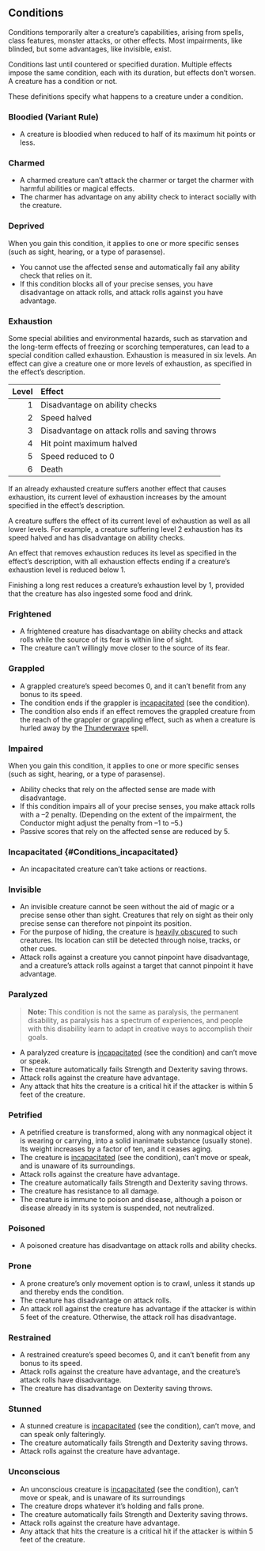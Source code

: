 ## Conditions

Conditions temporarily alter a creature’s capabilities, arising from spells, class features, monster attacks, or other effects.
Most impairments, like blinded, but some advantages, like invisible, exist.

Conditions last until countered or specified duration.
Multiple effects impose the same condition, each with its duration, but effects don’t worsen.
A creature has a condition or not.

These definitions specify what happens to a creature under a condition.

### Bloodied (Variant Rule)

- A creature is bloodied when reduced to half of its maximum hit points or less.

### Charmed

- A charmed creature can’t attack the charmer or target the charmer with harmful abilities or magical effects.
- The charmer has advantage on any ability check to interact socially with the creature.

### Deprived
<!-- TODO This name isn't yet final and may have to be changed after 09/19/2025. -->

<!-- TODO These notes used to be part of the blinded and deafened conditions. We may want something similar here, but it has to be rephrased.

> **Note:**
> This condition is not the same as being blind, the permanent disability, as most of the disadvantage is due to a sudden change without time to adapt to it.
> Blind creatures are more accustomed to using their other senses, and blindness has a spectrum of experiences.

> **Note:**
> This condition is not the same as being deaf, the permanent disability, as most of the disadvantage is due to a sudden change without time to adapt to it.
> Deaf creatures are more accustomed to using their other senses.

-->

When you gain this condition, it applies to one or more specific senses (such as sight, hearing, or a type of parasense).

- You cannot use the affected sense and automatically fail any ability check that relies on it.
- If this condition blocks all of your precise senses, you have disadvantage on attack rolls, and attack rolls against you have advantage.

### Exhaustion

Some special abilities and environmental hazards, such as starvation and the long-term effects of freezing or scorching temperatures, can lead to a special condition called exhaustion.
Exhaustion is measured in six levels.
An effect can give a creature one or more levels of exhaustion, as specified in the effect’s description.

| Level | Effect                                         |
|------:|:-----------------------------------------------|
|     1 | Disadvantage on ability checks                 |
|     2 | Speed halved                                   |
|     3 | Disadvantage on attack rolls and saving throws |
|     4 | Hit point maximum halved                       |
|     5 | Speed reduced to 0                             |
|     6 | Death                                          |

If an already exhausted creature suffers another effect that causes exhaustion, its current level of exhaustion increases by the amount specified in the effect’s description.

A creature suffers the effect of its current level of exhaustion as well as all lower levels.
For example, a creature suffering level 2 exhaustion has its speed halved and has disadvantage on ability checks.

An effect that removes exhaustion reduces its level as specified in the effect’s description, with all exhaustion effects ending if a creature’s exhaustion level is reduced below 1.

Finishing a long rest reduces a creature’s exhaustion level by 1, provided that the creature has also ingested some food and drink.

### Frightened

- A frightened creature has disadvantage on ability checks and attack rolls while the source of its fear is within line of sight.
- The creature can’t willingly move closer to the source of its fear.

### Grappled

- A grappled creature’s speed becomes 0, and it can’t benefit from any bonus to its speed.
- The condition ends if the grappler is [incapacitated](#Conditions_incapacitated) (see the condition).
- The condition also ends if an effect removes the grappled creature from the reach of the grappler or grappling effect, such as when a creature is hurled away by the [Thunderwave](#Thunderwave_thunderwave) spell.

### Impaired

When you gain this condition, it applies to one or more specific senses (such as sight, hearing, or a type of parasense).

- Ability checks that rely on the affected sense are made with disadvantage.
- If this condition impairs all of your precise senses, you make attack rolls with a –2 penalty.
  (Depending on the extent of the impairment, the Conductor might adjust the penalty from –1 to –5.)
- Passive scores that rely on the affected sense are reduced by 5.

### Incapacitated {#Conditions_incapacitated}

- An incapacitated creature can’t take actions or reactions.

### Invisible

- An invisible creature cannot be seen without the aid of magic or a precise sense other than sight.
  Creatures that rely on sight as their only precise sense can therefore not pinpoint its position.
- For the purpose of hiding, the creature is [heavily obscured](#Exploration_Environment_senses_and_awareness) to such creatures.
  Its location can still be detected through noise, tracks, or other cues.
- Attack rolls against a creature you cannot pinpoint have disadvantage, and a creature’s attack rolls against a target that cannot pinpoint it have advantage.

### Paralyzed

> **Note:**
> This condition is not the same as paralysis, the permanent disability, as paralysis has a spectrum of experiences, and people with this disability learn to adapt in creative ways to accomplish their goals.

- A paralyzed creature is [incapacitated](#Conditions_incapacitated) (see the condition) and can’t move or speak.
- The creature automatically fails Strength and Dexterity saving throws.
- Attack rolls against the creature have advantage.
- Any attack that hits the creature is a critical hit if the attacker is within 5 feet of the creature.

### Petrified

- A petrified creature is transformed, along with any nonmagical object it is wearing or carrying, into a solid inanimate substance (usually stone).
  Its weight increases by a factor of ten, and it ceases aging.
- The creature is [incapacitated](#Conditions_incapacitated) (see the condition), can’t move or speak, and is unaware of its surroundings.
- Attack rolls against the creature have advantage.
- The creature automatically fails Strength and Dexterity saving throws.
- The creature has resistance to all damage.
- The creature is immune to poison and disease, although a poison or disease already in its system is suspended, not neutralized.

### Poisoned

- A poisoned creature has disadvantage on attack rolls and ability checks.

### Prone

- A prone creature’s only movement option is to crawl, unless it stands up and thereby ends the condition.
- The creature has disadvantage on attack rolls.
- An attack roll against the creature has advantage if the attacker is within 5 feet of the creature.
  Otherwise, the attack roll has disadvantage.

### Restrained

- A restrained creature’s speed becomes 0, and it can’t benefit from any bonus to its speed.
- Attack rolls against the creature have advantage, and the creature’s attack rolls have disadvantage.
- The creature has disadvantage on Dexterity saving throws.

### Stunned

- A stunned creature is [incapacitated](#Conditions_incapacitated) (see the condition), can’t move, and can speak only falteringly.
- The creature automatically fails Strength and Dexterity saving throws.
- Attack rolls against the creature have advantage.

### Unconscious

- An unconscious creature is [incapacitated](#Conditions_incapacitated) (see the condition), can’t move or speak, and is unaware of its surroundings
- The creature drops whatever it’s holding and falls prone.
- The creature automatically fails Strength and Dexterity saving throws.
- Attack rolls against the creature have advantage.
- Any attack that hits the creature is a critical hit if the attacker is within 5 feet of the creature.
